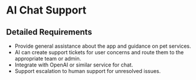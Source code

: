 # AI Chat Support

## Detailed Requirements
- Provide general assistance about the app and guidance on pet services.
- AI can create support tickets for user concerns and route them to the appropriate team or admin.
- Integrate with OpenAI or similar service for chat.
- Support escalation to human support for unresolved issues.
